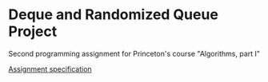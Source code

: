 # Deque and Randomized Queue Project
Second programming assignment for Princeton's course "Algorithms, part I"


[Assignment specification](https://coursera.cs.princeton.edu/algs4/assignments/queues/specification.php)
